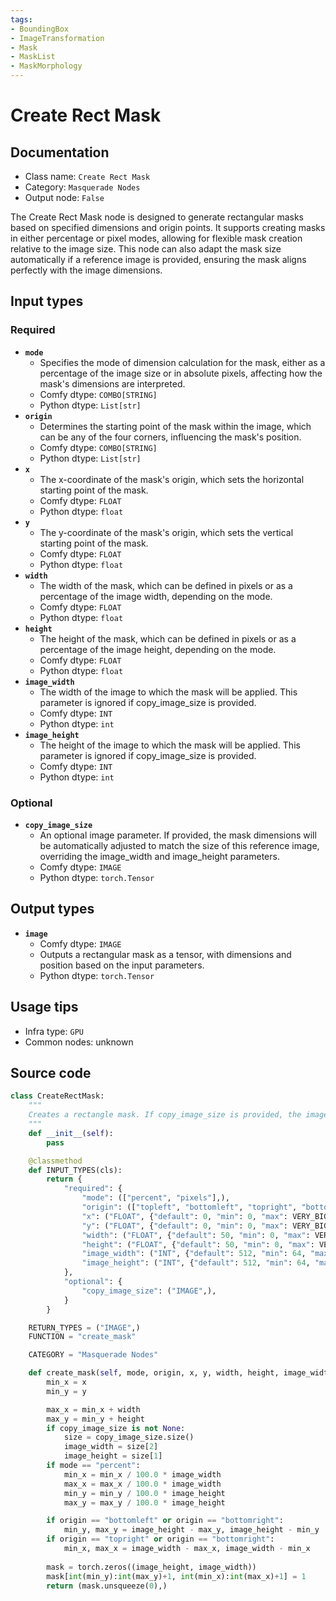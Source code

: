 ```yaml
---
tags:
- BoundingBox
- ImageTransformation
- Mask
- MaskList
- MaskMorphology
---
```


# Create Rect Mask
## Documentation
- Class name: `Create Rect Mask`
- Category: `Masquerade Nodes`
- Output node: `False`

The Create Rect Mask node is designed to generate rectangular masks based on specified dimensions and origin points. It supports creating masks in either percentage or pixel modes, allowing for flexible mask creation relative to the image size. This node can also adapt the mask size automatically if a reference image is provided, ensuring the mask aligns perfectly with the image dimensions.
## Input types
### Required
- **`mode`**
    - Specifies the mode of dimension calculation for the mask, either as a percentage of the image size or in absolute pixels, affecting how the mask's dimensions are interpreted.
    - Comfy dtype: `COMBO[STRING]`
    - Python dtype: `List[str]`
- **`origin`**
    - Determines the starting point of the mask within the image, which can be any of the four corners, influencing the mask's position.
    - Comfy dtype: `COMBO[STRING]`
    - Python dtype: `List[str]`
- **`x`**
    - The x-coordinate of the mask's origin, which sets the horizontal starting point of the mask.
    - Comfy dtype: `FLOAT`
    - Python dtype: `float`
- **`y`**
    - The y-coordinate of the mask's origin, which sets the vertical starting point of the mask.
    - Comfy dtype: `FLOAT`
    - Python dtype: `float`
- **`width`**
    - The width of the mask, which can be defined in pixels or as a percentage of the image width, depending on the mode.
    - Comfy dtype: `FLOAT`
    - Python dtype: `float`
- **`height`**
    - The height of the mask, which can be defined in pixels or as a percentage of the image height, depending on the mode.
    - Comfy dtype: `FLOAT`
    - Python dtype: `float`
- **`image_width`**
    - The width of the image to which the mask will be applied. This parameter is ignored if copy_image_size is provided.
    - Comfy dtype: `INT`
    - Python dtype: `int`
- **`image_height`**
    - The height of the image to which the mask will be applied. This parameter is ignored if copy_image_size is provided.
    - Comfy dtype: `INT`
    - Python dtype: `int`
### Optional
- **`copy_image_size`**
    - An optional image parameter. If provided, the mask dimensions will be automatically adjusted to match the size of this reference image, overriding the image_width and image_height parameters.
    - Comfy dtype: `IMAGE`
    - Python dtype: `torch.Tensor`
## Output types
- **`image`**
    - Comfy dtype: `IMAGE`
    - Outputs a rectangular mask as a tensor, with dimensions and position based on the input parameters.
    - Python dtype: `torch.Tensor`
## Usage tips
- Infra type: `GPU`
- Common nodes: unknown


## Source code
```python
class CreateRectMask:
    """
    Creates a rectangle mask. If copy_image_size is provided, the image_width and image_height parameters are ignored and the size of the given images will be used instead.
    """
    def __init__(self):
        pass

    @classmethod
    def INPUT_TYPES(cls):
        return {
            "required": {
                "mode": (["percent", "pixels"],),
                "origin": (["topleft", "bottomleft", "topright", "bottomright"],),
                "x": ("FLOAT", {"default": 0, "min": 0, "max": VERY_BIG_SIZE, "step": 1}),
                "y": ("FLOAT", {"default": 0, "min": 0, "max": VERY_BIG_SIZE, "step": 1}),
                "width": ("FLOAT", {"default": 50, "min": 0, "max": VERY_BIG_SIZE, "step": 1}),
                "height": ("FLOAT", {"default": 50, "min": 0, "max": VERY_BIG_SIZE, "step": 1}),
                "image_width": ("INT", {"default": 512, "min": 64, "max": VERY_BIG_SIZE, "step": 64}),
                "image_height": ("INT", {"default": 512, "min": 64, "max": VERY_BIG_SIZE, "step": 64}),
            },
            "optional": {
                "copy_image_size": ("IMAGE",),
            }
        }

    RETURN_TYPES = ("IMAGE",)
    FUNCTION = "create_mask"

    CATEGORY = "Masquerade Nodes"

    def create_mask(self, mode, origin, x, y, width, height, image_width, image_height, copy_image_size = None):
        min_x = x
        min_y = y

        max_x = min_x + width
        max_y = min_y + height
        if copy_image_size is not None:
            size = copy_image_size.size()
            image_width = size[2]
            image_height = size[1]
        if mode == "percent":
            min_x = min_x / 100.0 * image_width
            max_x = max_x / 100.0 * image_width
            min_y = min_y / 100.0 * image_height
            max_y = max_y / 100.0 * image_height

        if origin == "bottomleft" or origin == "bottomright":
            min_y, max_y = image_height - max_y, image_height - min_y
        if origin == "topright" or origin == "bottomright":
            min_x, max_x = image_width - max_x, image_width - min_x
            
        mask = torch.zeros((image_height, image_width))
        mask[int(min_y):int(max_y)+1, int(min_x):int(max_x)+1] = 1
        return (mask.unsqueeze(0),)

```
